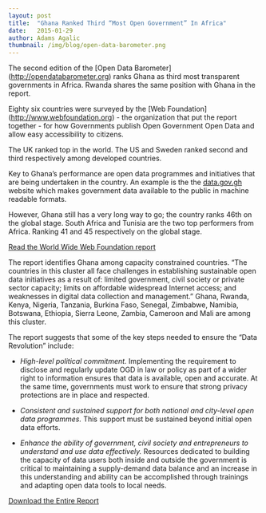```yaml
---
layout: post 
title:  "Ghana Ranked Third “Most Open Government” In Africa"
date:   2015-01-29 
author: Adams Agalic
thumbnail: /img/blog/open-data-barometer.png
---
```


The second edition of the [Open Data Barometer] (http://opendatabarometer.org) ranks Ghana as third most transparent governments in Africa. Rwanda shares the same position with Ghana in the report.

Eighty six countries were surveyed by the [Web Foundation] (http://www.webfoundation.org) - the organization that put the report together - for how Governments publish Open Government Open Data and allow easy accessibility to citizens.

The UK ranked top in the world. The US and Sweden ranked second and third respectively among developed countries.

Key to Ghana’s performance are open data programmes and initiatives that are being undertaken in the country. An example is the the [data.gov.gh](http://www.data.gov.gh) website which makes government data available to the public in machine readable formats.

However, Ghana still has a very long way to go; the country ranks 46th on the global stage. South Africa and Tunisia are the two top performers from Africa. Ranking 41 and 45 respectively on the global stage.

[Read the World Wide Web Foundation report](http://opendatabarometer.org/report/analysis/index.html)

The report identifies Ghana among capacity constrained countries. “The countries in this cluster all face challenges in establishing sustainable open data initiatives as a result of: limited government, civil society or private sector capacity; limits on affordable widespread Internet access; and weaknesses in digital data collection and management.”  Ghana, Rwanda, Kenya, Nigeria, Tanzania, Burkina Faso, Senegal, Zimbabwe, Namibia, Botswana, Ethiopia, Sierra Leone, Zambia, Cameroon and Mali are among this cluster.

The report suggests that some of the key steps needed to ensure the “Data Revolution” include:

* _High-level political commitment._ Implementing the requirement to disclose and regularly update OGD in law or policy as part of a wider right to information ensures that data is available, open and accurate. At the same time, governments must work to ensure that strong privacy protections are in place and respected.

* _Consistent and sustained support for both national and city-level open data programmes._ This support must be sustained beyond initial open data efforts.

* _Enhance the ability of government, civil society and entrepreneurs to understand and use data effectively._ Resources dedicated to building the capacity of data users both inside and outside the government is critical to maintaining a supply-demand data balance and an increase in this understanding and ability can be accomplished through trainings and adapting open data tools to local needs.

[Download the Entire Report](http://opendatabarometer.org/assets/downloads/Open%20Data%20Barometer%20-%20Global%20Report%20-%202nd%20Edition%20-%20PRINT.pdf)



